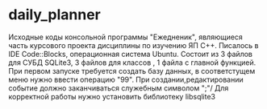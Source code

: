 # daily_planner
Исходные коды консольной программы "Ежедненик", являющиеся часть курсового проекта дисциплины по изучению ЯП С++.
Писалось в IDE Code::Blocks, операционная система Ubuntu.
Состоит из 3 файлов для СУБД SQLite3, 3 файлов для классов , 1 файла с главной функцией.
При первом запуске требуется создать базу данных, в соответстущем меню нужно ввести операцию "99". 
При создании,редактировании событие должно заканчиваться служебным символом ";"/
Для корректной работы нужно установить библиотеку libsqlite3
